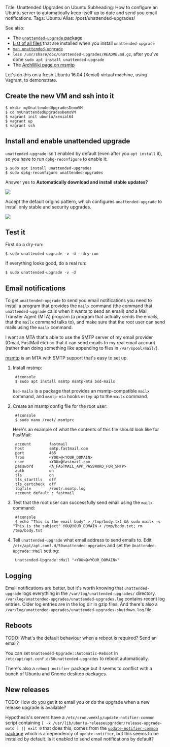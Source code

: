 Title: Unattended Upgrades on Ubuntu
Subheading: How to configure an Ubuntu server to automatically keep itself up to date and send you email notifications.
Tags: Ubuntu
Alias: /post/unattended-upgrades/

See also:

* The [`unattended-upgrade` package](https://packages.ubuntu.com/xenial/unattended-upgrades)
* [List of all files](https://packages.ubuntu.com/xenial/all/unattended-upgrades/filelist) that are installed when you install
  `unattended-upgrade`
* [`man unattended-upgrade`](http://manpages.ubuntu.com/manpages/zesty/man8/unattended-upgrade.8.html)
* `less /usr/share/doc/unattended-upgrades/README.md.gz`, after you've done `sudo apt install unattended-upgrade`
* The [ArchWiki page on msmtp](https://wiki.archlinux.org/index.php/Msmtp)

Let's do this on a fresh Ubuntu 16.04 (Xenial) virtual machine, using Vagrant, to demonstrate.

## Create the new VM and ssh into it

```console
$ mkdir myUnattendedUpgradesDemoVM
$ cd myUnattendedUpgradesDemoVM
$ vagrant init ubuntu/xenial64
$ vagrant up
$ vagrant ssh
```

## Install and enable unattended upgrade

`unattended-upgrade` isn't enabled by default (even after you `apt install` it), so you have to run `dpkg-reconfigure` to enable it:

```console
$ sudo apt install unattended-upgrades
$ sudo dpkg-reconfigure unattended-upgrades
```

Answer yes to **Automatically download and install stable updates?**

<img src="https://gist.githubusercontent.com/seanh/49e543c05736ddbb7873240fa2a89767/raw/c51f9205326ef17cbadbf9434a211ac7b0d08074/scrot1.png">

Accept the default origins pattern, which configures `unattended-upgrade` to install only stable and security upgrades.

<img src="https://gist.githubusercontent.com/seanh/49e543c05736ddbb7873240fa2a89767/raw/c51f9205326ef17cbadbf9434a211ac7b0d08074/scrot2.png">

## Test it

First do a dry-run:

```console
$ sudo unattended-upgrade -v -d --dry-run
```

If everything looks good, do a real run:

```console
$ sudo unattended-upgrade -v -d
```

Email notifications
-------------------

To get `unattended-upgrade` to send you email notifications you need to install a program that provides the `mailx` command
(the command that `unattended-upgrade` calls when it wants to send an email) _and_ a Mail Transfer Agent (MTA) program (a program
that actually sends the emails, that the `mailx` command talks to), and make sure that the root user can send mails using the
`mailx` command.

I want an MTA that's able to use the SMTP server of my email provider (Gmail, FastMail etc) so that it can send
emails to my real email account (rather than doing something like appending to files in `/var/spool/mail/`).

[msmtp](http://msmtp.sourceforge.net/) is an MTA with SMTP support that's easy to set up.

1. Install mstmp:

        #!console
        $ sudo apt install msmtp msmtp-mta bsd-mailx
   
    `bsd-mailx` is a package that provides an msmtp-compatible `mailx` command, and `msmtp-mta` hooks `mstmp` up to the `mailx`
    command.
   
2. Create an msmtp config file for the root user:

        #!console
        $ sudo nano /root/.msmtprc
   
    Here's an example of what the contents of this file should look like for FastMail:
   
        account        fastmail
        host           smtp.fastmail.com
        port           465
        from           <YOU>@<YOUR_DOMAIN>
        user           <YOU>@fastmail.com
        password       <A_FASTMAIL_APP_PASSWORD_FOR_SMTP>
        auth           on
        tls            on
        tls_starttls   off
        tls_certcheck  off
        logfile        /root/.msmtp.log
        account default : fastmail

3. Test that the root user can successfully send email using the `mailx` command:

        #!console
        $ echo "This is the email body" > /tmp/body.txt && sudo mailx -s "This is the subject" YOU@YOUR_DOMAIN < /tmp/body.txt; rm /tmp/body.txt

4. Tell `unattended-upgrade` what email address to send emails to. Edit `/etc/apt/apt.conf.d/50unattended-upgrades` and set
   the `Unattended-Upgrade::Mail` setting:

        Unattended-Upgrade::Mail "<YOU>@<YOUR_DOMAIN>"

Logging
-------

Email notifications are better, but it's worth knowing that `unattended-upgrade` logs everything in the
`/var/log/unattended-upgrades/` directory. `/var/log/unattended-upgrades/unattended-upgrades.log` contains recent log entries. 
Older log entries are in the log dir in gzip files. And there's also a
`/var/log/unattended-upgrades/unattended-upgrades-shutdown.log` file.


Reboots
-------

TODO: What's the default behaviour when a reboot is required? Send an email?

You can set `Unattended-Upgrade::Automatic-Reboot` in `/etc/apt/apt.conf.d/50unattended-upgrades` to reboot automatically.

There's also a `reboot-notifier` package but it seems to conflict with a bunch of Ubuntu and Gnome desktop packages.

New releases
------------

TODO: How do you get it to email you or do the upgrade when a new release upgrade is available?

Hypothesis's servers have a `/etc/cron.weekly/update-notifier-common` script containing
`[ -x /usr/lib/ubuntu-releaseupgrader/release-upgrade-motd ] || exit 0` that does this, comes from the
[`update-notifier-common` package](https://packages.ubuntu.com/artful/update-notifier-common) which is a dependency of
`update-notifier`, but this seems to be installed by default. Is it enabled to send email notifications by default?
